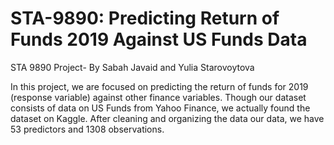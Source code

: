 # STA-9890: Predicting Return of Funds 2019 Against US Funds Data
STA 9890 Project- By Sabah Javaid and Yulia Starovoytova

In this project, we are focused on predicting the return of funds for 2019 (response variable) against other finance variables. Though our dataset consists of data on US Funds from Yahoo Finance, we actually found the dataset on Kaggle. After cleaning and organizing the data our data, we have 53 predictors and 1308 observations.
